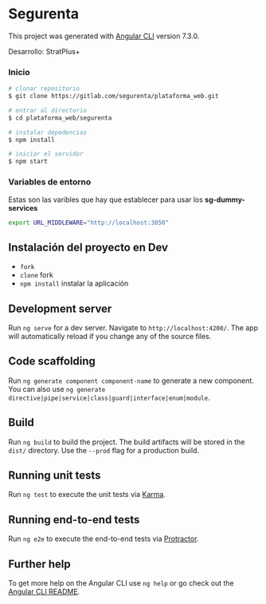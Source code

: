 # Segurenta

This project was generated with [Angular CLI](https://github.com/angular/angular-cli) version 7.3.0.

Desarrollo: StratPlus+

### Inicio


```bash
# clonar repositorio
$ git clone https://gitlab.com/segurenta/plataforma_web.git

# entrar al directorio
$ cd plataforma_web/segurenta

# instalar depedencias
$ npm install

# iniciar el servidor
$ npm start
```

### Variables de entorno
Estas son las varibles que hay que establecer para usar los **sg-dummy-services**

```sh
export URL_MIDDLEWARE="http://localhost:3050"
```


##  Instalación del proyecto en Dev

* `fork` 
* `clone`  fork
* `npm install` instalar la aplicación

## Development server

Run `ng serve` for a dev server. Navigate to `http://localhost:4200/`. The app will automatically reload if you change any of the source files.

## Code scaffolding

Run `ng generate component component-name` to generate a new component. You can also use `ng generate directive|pipe|service|class|guard|interface|enum|module`.

## Build

Run `ng build` to build the project. The build artifacts will be stored in the `dist/` directory. Use the `--prod` flag for a production build.

## Running unit tests

Run `ng test` to execute the unit tests via [Karma](https://karma-runner.github.io).

## Running end-to-end tests

Run `ng e2e` to execute the end-to-end tests via [Protractor](http://www.protractortest.org/).

## Further help

To get more help on the Angular CLI use `ng help` or go check out the [Angular CLI README](https://github.com/angular/angular-cli/blob/master/README.md).
